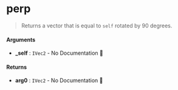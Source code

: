 # perp

>  Returns a vector that is equal to `self` rotated by 90 degrees.

#### Arguments

- **\_self** : `IVec2` \- No Documentation 🚧

#### Returns

- **arg0** : `IVec2` \- No Documentation 🚧